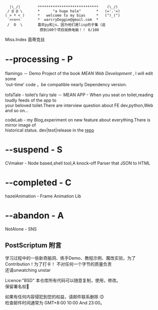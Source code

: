 ```
  |\_/|        ****************************    (\_/)
 / @ @ \       *      "a huge hole"       *   (='.'=)
( > º < )      *   welcome to my bias     *   (")_(")
 `>>x<<´       *  warcryDoggie@gmail.com  *
 /  O  \       喜欢py和js，因为他们是lisp的子集（逃
                攒到100个项目就换电脑！！ 6/100
```

Miss.Index 茵蒂克丝  

# --processing - P  

flamingo － Demo Project of the book _MEAN Web Development_ , I will edit some  
'out-time' code ，be compatible nearly Dependency version.  

tofaTale - toilet’s fairy tale － MEAN APP - When you seat on toilet,reading loudly feeds of the app to  
your beloved toilet.There are interview question about FE dev,python,Web and so on...    

codeLab - my Blog,experiment on new feature about everything.There is mirror image of  
historical status. dev|test|release  in the [repo](https://github.com/warcryDoggie/wheelMan)  

# --suspend - S  

CVmaker - Node based,shell tool,A knock-off Parser that JSON to HTML  

# --completed - C  

hazelAnimation - Frame Animation Lib  

# --abandon - A  

NotAlone - SNS  


## PostScriptum 附言
学习过程中的一些新奇脑洞、练手Demo、教程示例、魔改实验，为了Contribution！为了打卡！
不对任何一个字节的质量负责    
还请unwatching  unstar    

Licence:"BSD"
本仓库所有代码可以随意复制，使用，修改。  
保留署名权👿

如果有任何内容侵犯到您的权益，请邮件联系删除 😊  
检查邮件时间通常为 GMT+8:00  10:00  And 23:00。  
